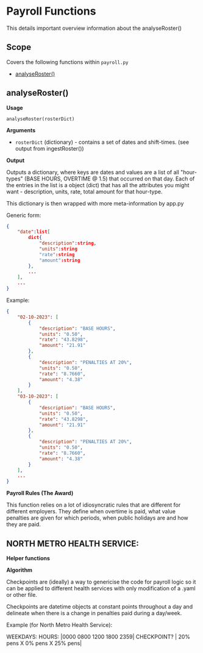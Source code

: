 # Payroll Functions

This details important overview information about the analyseRoster()

## Scope

Covers the following functions within `payroll.py`

- [analyseRoster()](#analyseroster)

## analyseRoster()

**Usage**

`analyseRoster(rosterDict)`

**Arguments**

- `rosterDict` (dictionary) - contains a set of dates and shift-times. (see output from ingestRoster())

**Output**

Outputs a dictionary, where keys are dates and values are a list of all "hour-types" (BASE HOURS, OVERTIME @ 1.5) that occurred on that day. Each of the entries in the list is a object (dict) that has all the attributes you might want - description, units, rate, total amount for that hour-type.

This dictionary is then wrapped with more meta-information by app.py

Generic form:

```json
{
    "date":list[
        dict{
            "description":string,
            "units":string
            "rate":string
            "amount":string
        },
        ...
    ],
    ...
}

```

Example:

```json
{
    "02-10-2023": [
        {
            "description": "BASE HOURS",
            "units": "0.50",
            "rate": "43.8298",
            "amount": "21.91"
        },
        {
            "description": "PENALTIES AT 20%",
            "units": "0.50",
            "rate": "8.7660",
            "amount": "4.38"
        }
    ],
    "03-10-2023": [
        {
            "description": "BASE HOURS",
            "units": "0.50",
            "rate": "43.8298",
            "amount": "21.91"
        },
        {
            "description": "PENALTIES AT 20%",
            "units": "0.50",
            "rate": "8.7660",
            "amount": "4.38"
        }
    ],
    ...
}
```

**Payroll Rules (The Award)**

This function relies on a lot of idiosyncratic rules that are different for different employers. They define when overtime is paid, what value penalties are given for which periods, when public holidays are and how they are paid.

NORTH METRO HEALTH SERVICE:
- 

**Helper functions**

**Algorithm**

Checkpoints are (ideally) a way to genericise the code for payroll logic so it can be applied to different health services with only modification of a .yaml or other file.

Checkpoints are datetime objects at constant points throughout a day and delineate when there is a change in penalties paid during a day/week.

Example (for North Metro Health Service):

WEEKDAYS:
HOURS:      |0000       0800      1200     1800      2359|
CHECKPOINT? |  20% pens   X      0% pens    X    25% pens|
